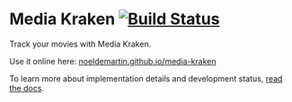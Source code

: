 # Media Kraken [![Build Status](https://semaphoreci.com/api/v1/noeldemartin/media-kraken/branches/master/badge.svg)](https://semaphoreci.com/noeldemartin/media-kraken)

Track your movies with Media Kraken.

Use it online here: [noeldemartin.github.io/media-kraken](https://noeldemartin.github.io/media-kraken)



To learn more about implementation details and development status, [read the docs](docs).
